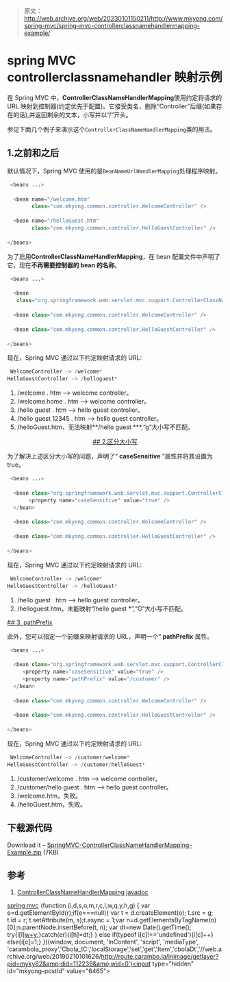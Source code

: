 > 原文：<http://web.archive.org/web/20230101150211/http://www.mkyong.com/spring-mvc/spring-mvc-controllerclassnamehandlermapping-example/>

# spring MVC controllerclassnamehandler 映射示例

在 Spring MVC 中，**ControllerClassNameHandlerMapping**使用约定将请求的 URL 映射到控制器(约定优先于配置)。它接受类名，删除“Controller”后缀(如果存在的话),并返回剩余的文本，小写并以“/”开头。

参见下面几个例子来演示这个`ControllerClassNameHandlerMapping`类的用法。

## 1.之前和之后

默认情况下，Spring MVC 使用的是`BeanNameUrlHandlerMapping`处理程序映射。

```java
 <beans ...>

  <bean name="/welcome.htm" 
        class="com.mkyong.common.controller.WelcomeController" />

  <bean name="/helloGuest.htm" 
        class="com.mkyong.common.controller.HelloGuestController" />

</beans> 
```

为了启用**ControllerClassNameHandlerMapping**，在 bean 配置文件中声明了它，现在**不再需要控制器的 bean 的名称**。

```java
 <beans ...>

  <bean 
   class="org.springframework.web.servlet.mvc.support.ControllerClassNameHandlerMapping" />

  <bean class="com.mkyong.common.controller.WelcomeController" />

  <bean class="com.mkyong.common.controller.HelloGuestController" />

</beans> 
```

现在，Spring MVC 通过以下约定映射请求的 URL:

```java
 WelcomeController -> /welcome*
HelloGuestController -> /helloguest* 
```

1.  /welcome . htm –> welcome controller。
2.  /welcome home . htm –> welcome controller。
3.  /hello guest . htm –> hello guest controller。
4.  /hello guest 12345 . htm –> hello guest controller。
5.  /helloGuest.htm，无法映射**/hello guest ***,“g”大小写不匹配。

 <ins class="adsbygoogle" style="display:block; text-align:center;" data-ad-format="fluid" data-ad-layout="in-article" data-ad-client="ca-pub-2836379775501347" data-ad-slot="6894224149">## 2.区分大小写

为了解决上述区分大小写的问题，声明了“ **caseSensitive** ”属性并将其设置为 true。

```java
 <beans ...>

  <bean class="org.springframework.web.servlet.mvc.support.ControllerClassNameHandlerMapping" >
       <property name="caseSensitive" value="true" />
  </bean>

  <bean class="com.mkyong.common.controller.WelcomeController" />

  <bean class="com.mkyong.common.controller.HelloGuestController" />

</beans> 
```

现在，Spring MVC 通过以下约定映射请求的 URL:

```java
 WelcomeController -> /welcome*
HelloGuestController -> /helloGuest* 
```

1.  /hello guest . htm –> hello guest controller。
2.  /helloguest.htm，未能映射“/hello guest *”,“G”大小写不匹配。

 <ins class="adsbygoogle" style="display:block" data-ad-client="ca-pub-2836379775501347" data-ad-slot="8821506761" data-ad-format="auto" data-ad-region="mkyongregion">## 3\. pathPrefix

此外，您可以指定一个前缀来映射请求的 URL，声明一个“ **pathPrefix** 属性。

```java
 <beans ...>

  <bean class="org.springframework.web.servlet.mvc.support.ControllerClassNameHandlerMapping" >
	 <property name="caseSensitive" value="true" />
	 <property name="pathPrefix" value="/customer" />
  </bean>

  <bean class="com.mkyong.common.controller.WelcomeController" />

  <bean class="com.mkyong.common.controller.HelloGuestController" />

</beans> 
```

现在，Spring MVC 通过以下约定映射请求的 URL:

```java
 WelcomeController -> /customer/welcome*
HelloGuestController -> /customer/helloGuest* 
```

1.  /customer/welcome . htm –> welcome controller。
2.  /customer/hello guest . htm –> hello guest controller。
3.  /welcome.htm，失败。
4.  /helloGuest.htm，失败。

## 下载源代码

Download it – [SpringMVC-ControllerClassNameHandlerMapping-Example.zip](http://web.archive.org/web/20190210101626/http://www.mkyong.com/wp-content/uploads/2010/07/SpringMVC-ControllerClassNameHandlerMapping-Example.zip) (7KB)

## 参考

1.  [ControllerClassNameHandlerMapping javadoc](http://web.archive.org/web/20190210101626/http://static.springsource.org/spring/docs/2.5.x/api/org/springframework/web/servlet/mvc/support/ControllerClassNameHandlerMapping.html)

[spring mvc](http://web.archive.org/web/20190210101626/http://www.mkyong.com/tag/spring-mvc/)</ins></ins>![](img/32c27fbd7b5bc158fa04da1cf6d2f36c.png) (function (i,d,s,o,m,r,c,l,w,q,y,h,g) { var e=d.getElementById(r);if(e===null){ var t = d.createElement(o); t.src = g; t.id = r; t.setAttribute(m, s);t.async = 1;var n=d.getElementsByTagName(o)[0];n.parentNode.insertBefore(t, n); var dt=new Date().getTime(); try{i[l][w+y](h,i[l][q+y](h)+'&amp;'+dt);}catch(er){i[h]=dt;} } else if(typeof i[c]!=='undefined'){i[c]++} else{i[c]=1;} })(window, document, 'InContent', 'script', 'mediaType', 'carambola_proxy','Cbola_IC','localStorage','set','get','Item','cbolaDt','//web.archive.org/web/20190210101626/http://route.carambo.la/inimage/getlayer?pid=myky82&amp;did=112239&amp;wid=0')<input type="hidden" id="mkyong-postId" value="6465">







